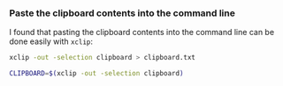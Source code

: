 ### Paste the clipboard contents into the command line

I found that pasting the clipboard contents into the command line can be done easily with `xclip`:

```bash
xclip -out -selection clipboard > clipboard.txt

CLIPBOARD=$(xclip -out -selection clipboard)
```
